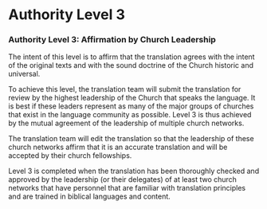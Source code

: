 # Authority Level 3 #

### Authority Level 3: Affirmation by Church Leadership

The intent of this level is to affirm that the translation agrees with the intent of the original texts and with the sound doctrine of the Church historic and universal.

To achieve this level, the translation team will submit the translation for review by the highest leadership of the Church that speaks the language. It is best if these leaders represent as many of the major groups of churches that exist in the language community as possible. Level 3 is thus achieved by the mutual agreement of the leadership of multiple church networks.

The translation team will edit the translation so that the leadership of these church networks affirm that it is an accurate translation and will be accepted by their church fellowships.

Level 3 is completed when the translation has been thoroughly checked and approved by the leadership (or their delegates) of at least two church networks that have personnel that are familiar with translation principles and are trained in biblical languages and content.